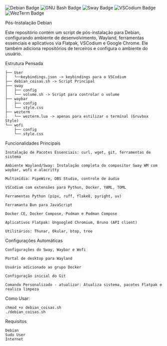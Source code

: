 ![Debian Badge](https://img.shields.io/badge/Debian-A81D33?logo=debian&logoColor=fff&style=for-the-badge)
![GNU Bash Badge](https://img.shields.io/badge/GNU%20Bash-4EAA25?logo=gnubash&logoColor=fff&style=for-the-badge)
![Sway Badge](https://img.shields.io/badge/Sway-68751C?logo=sway&logoColor=fff&style=for-the-badge)
![VSCodium Badge](https://img.shields.io/badge/VSCodium-2F80ED?logo=vscodium&logoColor=fff&style=for-the-badge)
![WezTerm Badge](https://img.shields.io/badge/WezTerm-4E49EE?logo=wezterm&logoColor=fff&style=for-the-badge)

Pós-Instalação Debian

Este repositório contém um script de pós-instalação para Debian, configurando ambiente de desenvolvimento, Wayland, ferramentas essenciais e aplicativos via Flatpak, VSCodium e Google Chrome.
Ele também adiciona repositórios de terceiros e configura o ambiente do usuário.



Estrutura Pensada

    ├── User
    |   └──keybindings.json -> keybindings para o VSCodium
    ├── debian_coisas.sh -> Script Principal
    ├── sway
    │   ├── config
    │   └── volume.sh -> Script para controlar o volume
    ├── waybar
    │   ├── config
    │   └── style.css
    ├── wezterm
    │   └── wezterm.lua -> apenas para estilizar o terminal (Gruvbox Style)
    └── wofi
        ├── config
        └── style.css    

Funcionalidades Principais

    Instalação de Pacotes Essenciais: curl, wget, git, ferramentas de sistema

    Ambiente Wayland/Sway: Instalação completa do compositor Sway WM com waybar, wofi e alacritty

    Multimídia: PipeWire, OBS Studio, controle de áudio

    VSCodium com extensões para Python, Docker, YAML, TOML

    Ferramentas Python (pipx, ruff, flake8, pyright, uv)

    Ferramanta Bun para JavaScript

    Docker CE, Docker Compose, Podman e Podman Compose

    Aplicativos Flatpak: Ungoogled Chromium, Bruno (API client)

    Utilitários: Thunar, Okular, btop, tree

Configurações Automáticas

    Configurações do Sway, Waybar e Wofi

    Portal de desktop para Wayland

    Usuário adicionado ao grupo Docker

    Configuração inicial do Git

    Comando Personalizado - atualizar: Atualiza sistema, pacotes Flatpak e realiza limpeza

Como Usar:

    chmod +x debian_coisas.sh
    ./debian_coisas.sh
    
Requisitos

    Debian
    Sudo User
    Internet
